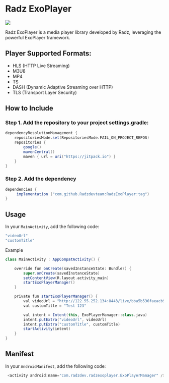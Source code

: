 # Radz ExoPlayer
[![](https://jitpack.io/v/Radzdevteam/RadzExoPlayer.svg)](https://jitpack.io/#Radzdevteam/RadzExoPlayer)

Radz ExoPlayer is a media player library developed by Radz, leveraging the powerful ExoPlayer framework.

## Player Supported Formats:
- HLS (HTTP Live Streaming)
- M3U8
- MP4
- TS
- DASH (Dynamic Adaptive Streaming over HTTP)
- TLS (Transport Layer Security)

## How to Include
### Step 1. Add the repository to your project settings.gradle:
```groovy
dependencyResolutionManagement {
    repositoriesMode.set(RepositoriesMode.FAIL_ON_PROJECT_REPOS)
    repositories {
        google()
        mavenCentral()
        maven { url = uri("https://jitpack.io") }
    }
}
   ```

### Step 2. Add the dependency
```groovy
dependencies {
     implementation ("com.github.Radzdevteam:RadzExoPlayer:tag")
}

   ```

## Usage

In your `MainActivity`, add the following code:
```groovy
"videoUrl"
"customTitle"

   ```

Example
```groovy
class MainActivity : AppCompatActivity() {

    override fun onCreate(savedInstanceState: Bundle?) {
        super.onCreate(savedInstanceState)
        setContentView(R.layout.activity_main)
        startExoPlayerManager()
    }

    private fun startExoPlayerManager() {
        val videoUrl = "http://122.55.252.134:8443/live/bba5b536faeacb9b56a3239f1ee8e3b3/1.m3u8"
        val customTitle = "Test 123"

        val intent = Intent(this, ExoPlayerManager::class.java)
        intent.putExtra("videoUrl", videoUrl)
        intent.putExtra("customTitle", customTitle)
        startActivity(intent)
    }
}

   ```

## Manifest
In your `AndroidManifest`, add the following code:
```groovy
 <activity android:name="com.radzdev.radzexoplayer.ExoPlayerManager" />
   ```
